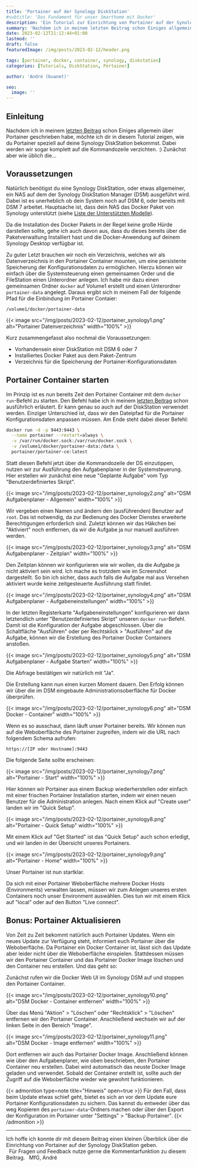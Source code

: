 ```yaml
---
title: 'Portainer auf der Synology DiskStation'
#subtitle: 'Das Fundament für unser Smarthome mit Docker'
description: 'Ein Tutorial zur Einrichtung von Portainer auf der Synology DiskStation'
summary: 'Nachdem ich in meinem letzten Beitrag schon Einiges allgemein über Portainer geschrieben habe, möchte ich dir in diesem Tutorial zeigen, wie du Portainer speziell auf deine Synology DiskStation bekommst....'
date: 2023-02-12T21:12:44+01:00
lastmod: ''
draft: false
featuredImage: /img/posts/2023-02-12/header.png

tags: [portainer, docker, container, synology, diskstation]
categories: [Tutorials, DiskStation, Portainer]

author: 'André (buanet)'

seo:
  image: ''
---
```

## Einleitung

Nachdem ich in meinem [letzten Beitrag](/posts/2023/02/10_portainer_zur_verwaltung_des_docker_dienstes) schon Einiges allgemein über Portainer geschrieben habe, möchte ich dir in diesem Tutorial zeigen, wie du Portainer speziell auf deine Synology DiskStation bekommst. Dabei werden wir sogar komplett auf die Kommandozeile verzichten. :) Zunächst aber wie üblich die...

## Voraussetzungen

Natürlich benötigst du eine Synology DiskStation, oder etwas allgemeiner, ein NAS auf dem der Synology DiskStation Manager (DSM) ausgeführt wird. Dabei ist es unerheblich ob dein System noch auf DSM 6, oder bereits mit DSM 7 arbeitet. Hauptsache ist, dass dein NAS das Docker Paket von Synology unterstützt (siehe [Liste der Unterstützten Modelle](https://www.synology.com/de-de/dsm/packages/Docker)).

Da die Installation des Docker Pakets in der Regel keine große Hürde darstellen sollte, gehe ich auch davon aus, dass du dieses bereits über die Paketverwaltung Installiert hast und die Docker-Anwendung auf deinem Synology Desktop verfügbar ist.

Zu guter Letzt brauchen wir noch ein Verzeichnis, welches wir als Datenverzeichnis in den Portainer Container mounten, um eine persistente Speicherung der Konfigurationsdaten zu ermöglichen. Hierzu können wir einfach über die Systemsteuerung einen gemeinsamen Order und die FileStation einen Unterordner anlegen. Ich habe mir dazu einen gemeinsamen Ordner `docker` auf Volume1 erstellt und einen Unterordner `portainer-data` angelegt. Daraus ergibt sich in meinem Fall der folgende Pfad für die Einbindung im Portainer Contaier:

`/volume1/docker/portainer-data`

{{< image src="/img/posts/2023-02-12/portainer_synology1.png" alt="Portainer Datenverzeichnis" width="100%" >}}

Kurz zusammengefasst also nochmal die Voraussetzungen:
* Vorhandensein einer DiskStation mit DSM 6 oder 7
* Installiertes Docker Paket aus dem Paket-Zentrum
* Verzeichnis für die Speicherung der Portainer-Konfigurationsdaten

## Portainer Container starten

Im Prinzip ist es nun bereits Zeit den Portainer Container mit dem `docker run`-Befehl zu starten. Den Befehl habe ich in meinem [letzten Beitrag](/posts/2023/02/10_portainer_zur_verwaltung_des_docker_dienstes) schon ausführlich erläutert. Er kann genau so auch auf der DiskStation verwendet werden. Einziger Unterschied ist, dass wir den Dateipfad für die Portainer Konfigurationsdaten anpassen müssen. Am Ende steht dabei dieser Befehl:
```bash
docker run -d -p 9443:9443 \
  --name portainer --restart=always \
  -v /var/run/docker.sock:/var/run/docker.sock \
  -v /volume1/docker/portainer-data:/data \
  portainer/portainer-ce:latest
```

Statt diesen Befehl jetzt über die Kommandozeile der DS einzutippen, nutzen wir zur Ausführung den Aufgabenplaner in der Systemsteuerung. Hier erstellen wir zunächst eine neue "Geplante Aufgabe" vom Typ "Benutzerdefiniertes Skript".

{{< image src="/img/posts/2023-02-12/portainer_synology2.png" alt="DSM Aufgabenplaner - Allgemein" width="100%" >}}

Wir vergeben einen Namen und ändern den (ausführenden) Benutzer auf `root`. Das ist notwendig, da zur Bedienung des Docker Dienstes erweiterte Berechtigungen erforderlich sind. Zuletzt können wir das Häkchen bei "Aktiviert" noch entfernen, da wir die Aufgabe ja nur manuell ausführen werden.

{{< image src="/img/posts/2023-02-12/portainer_synology3.png" alt="DSM Aufgabenplaner - Zeitplan" width="100%" >}}

Den Zeitplan können wir konfigurieren wie wir wollen, da die Aufgabe ja nicht aktiviert sein wird. Ich mache es trotzdem wie im Screenshot dargestellt. So bin ich sicher, dass auch falls die Aufgabe mal aus Versehen aktiviert wurde keine zeitgesteuerte Ausführung statt findet.

{{< image src="/img/posts/2023-02-12/portainer_synology4.png" alt="DSM Aufgabenplaner - Aufgabeneinstellungen" width="100%" >}}

In der letzten Registerkarte "Aufgabeneinstellungen" konfigurieren wir dann letztendlich unter "Benutzerdefiniertes Skript" unseren `docker run`-Befehl.
Damit ist die Konfiguration der Aufgabe abgeschlossen. Über die Schaltfläche "Ausführen" oder per Rechtsklick > "Ausführen" auf die Aufgabe, können wir die Erstellung des Portainer Docker Containers anstoßen.

{{< image src="/img/posts/2023-02-12/portainer_synology5.png" alt="DSM Aufgabenplaner - Aufgabe Starten" width="100%" >}}

Die Abfrage bestätigen wir natürlich mit "Ja".

Die Erstellung kann nun einen kurzen Moment dauern. Den Erfolg können wir über die im DSM eingebaute Administrationsoberfläche für Docker überprüfen.

{{< image src="/img/posts/2023-02-12/portainer_synology6.png" alt="DSM Docker - Container" width="100%" >}}

Wenn es so ausschaut, dann läuft unser Portainer bereits. Wir können nun auf die Weboberfläche des Portainer zugreifen, indem wir die URL nach folgendem Schema aufrufen: 

`https://[IP oder Hostname]:9443`

Die folgende Seite sollte erscheinen:

{{< image src="/img/posts/2023-02-12/portainer_synology7.png" alt="Portainer - Start" width="100%" >}}

Hier können wir Portainer aus einem Backup wiederherstellen oder einfach mit einer frischen Portainer Installation starten, indem wir einen neuen Benutzer für die Administration anlegen.
Nach einem Klick auf "Create user" landen wir im "Quick Setup".  

{{< image src="/img/posts/2023-02-12/portainer_synology8.png" alt="Portainer - Quick Setup" width="100%" >}}

Mit einem Klick auf "Get Started" ist das "Quick Setup" auch schon erledigt, und wir landen in der Übersicht unseres Portainers. 

{{< image src="/img/posts/2023-02-12/portainer_synology9.png" alt="Portainer - Home" width="100%" >}}

Unser Portainer ist nun startklar. 

Da sich mit einer Portainer Weboberfläche mehrere Docker Hosts (Environments) verwalten lassen, müssen wir zum Anlegen unseres ersten Containers noch unser Environment auswählen. Dies tun wir mit einem Klick auf "local" oder auf den Button "Live connect". 

## Bonus: Portainer Aktualisieren

Von Zeit zu Zeit bekommt natürlich auch Portainer Updates. Wenn ein neues Update zur Verfügung steht, informiert euch Portainer über die Weboberfläche. Da Portainer ein Docker Container ist, lässt sich das Update aber leider nicht über die Weboberfläche einspielen. Stattdessen müssen wir den Portainer Container und das Portainer Docker Image löschen und den Container neu erstellen. Und das geht so:

Zunächst rufen wir die Docker Web UI im Synology DSM auf und stoppen den Portainer Container.

{{< image src="/img/posts/2023-02-12/portainer_synology10.png" alt="DSM Docker - Container entfernen" width="100%" >}}

Über das Menü "Aktion" > "Löschen" oder "Rechtsklick" > "Löschen" entfernen wir den Portainer Container.
Anschließend wechseln wir auf der linken Seite in den Bereich "Image".

{{< image src="/img/posts/2023-02-12/portainer_synology11.png" alt="DSM Docker - Image entfernen" width="100%" >}}

Dort entfernen wir auch das Portainer Docker Image. Anschließend können wie über den Aufgabenplaner, wie oben beschrieben, den Portainer Container neu erstellen. Dabei wird automatisch das neuste Docker Image geladen und verwendet. Sobald der Container erstellt ist, sollte auch der Zugriff auf die Weboberfläche wieder wie gewohnt funktionieren. 

{{< admonition type=note title="Hinweis" open=true >}}
Für den Fall, dass beim Update etwas schief geht, bietet es sich an vor dem Update eure Portainer Konfigurationsdaten zu sichern. Das kannst du entweder über das weg Kopieren des `portainer-data`-Ordners machen oder über den Export der Konfiguration im Portainer unter "Settings" > "Backup Portainer".
{{< /admonition >}}

---

Ich hoffe ich konnte dir mit diesem Beitrag einen kleinen Überblick über die Einrichtung von Portainer auf der Synology DiskStation geben.  
&nbsp;
Für Fragen und Feedback nutze gerne die Kommentarfunktion zu diesem Beitrag. 
&nbsp;
MfG,
André
